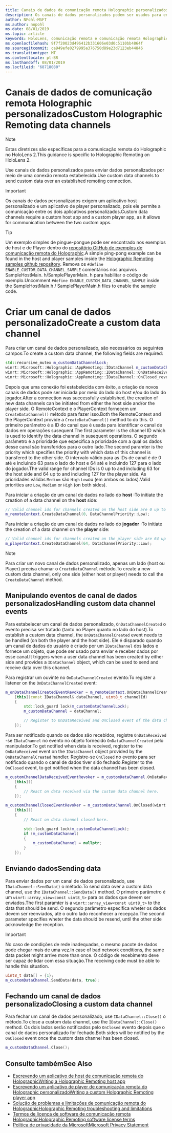 ```yaml
---
title: Canais de dados de comunicação remota Holographic personalizados
description: Os canais de dados personalizados podem ser usados para enviar dados do usuário pela conexão remota Holographic já estabelecida.
author: NPohl-MSFT
ms.author: nopohl
ms.date: 08/01/2019
ms.topic: article
keywords: HoloLens, comunicação remota e comunicação remota Holographic
ms.openlocfilehash: 9f7f20023d496412b331606e03d0c5110bb4864f
ms.sourcegitcommit: ca949efe0279995a376750d89e23d7123eb44846
ms.translationtype: MT
ms.contentlocale: pt-BR
ms.lasthandoff: 08/01/2019
ms.locfileid: "68718080"
---
```

# <a name="custom-holographic-remoting-data-channels"></a><span data-ttu-id="ec64e-104">Canais de dados de comunicação remota Holographic personalizados</span><span class="sxs-lookup"><span data-stu-id="ec64e-104">Custom Holographic Remoting data channels</span></span>

>[!NOTE]
><span data-ttu-id="ec64e-105">Estas diretrizes são específicas para a comunicação remota do Holographic no HoloLens 2.</span><span class="sxs-lookup"><span data-stu-id="ec64e-105">This guidance is specific to Holographic Remoting on HoloLens 2.</span></span>

<span data-ttu-id="ec64e-106">Use canais de dados personalizados para enviar dados personalizados por meio de uma conexão remota estabelecida.</span><span class="sxs-lookup"><span data-stu-id="ec64e-106">Use custom data channels to send custom data over an established remoting connection.</span></span>

>[!IMPORTANT]
><span data-ttu-id="ec64e-107">Os canais de dados personalizados exigem um aplicativo host personalizado e um aplicativo de player personalizado, pois ele permite a comunicação entre os dois aplicativos personalizados.</span><span class="sxs-lookup"><span data-stu-id="ec64e-107">Custom data channels require a custom host app and a custom player app, as it allows for communication between the two custom apps.</span></span>

>[!TIP]
><span data-ttu-id="ec64e-108">Um exemplo simples de pingue-pongue pode ser encontrado nos exemplos de host e de Player dentro do [repositório GitHub de exemplos de comunicação remota do Holographic](https://github.com/microsoft/MixedReality-HolographicRemoting-Samples).</span><span class="sxs-lookup"><span data-stu-id="ec64e-108">A simple ping-pong example can be found in the host and player samples inside the [Holographic Remoting samples github repository](https://github.com/microsoft/MixedReality-HolographicRemoting-Samples).</span></span> <span data-ttu-id="ec64e-109">Remova os ```#define ENABLE_CUSTOM_DATA_CHANNEL_SAMPLE``` comentários nos arquivos SampleHostMain. h/SamplePlayerMain. h para habilitar o código de exemplo.</span><span class="sxs-lookup"><span data-stu-id="ec64e-109">Uncomment ```#define ENABLE_CUSTOM_DATA_CHANNEL_SAMPLE``` inside the SampleHostMain.h / SamplePlayerMain.h files to enable the sample code.</span></span>


# <a name="create-a-custom-data-channel"></a><span data-ttu-id="ec64e-110">Criar um canal de dados personalizado</span><span class="sxs-lookup"><span data-stu-id="ec64e-110">Create a custom data channel</span></span>


<span data-ttu-id="ec64e-111">Para criar um canal de dados personalizado, são necessários os seguintes campos:</span><span class="sxs-lookup"><span data-stu-id="ec64e-111">To create a custom data channel, the following fields are required:</span></span>
```cpp
std::recursive_mutex m_customDataChannelLock;
winrt::Microsoft::Holographic::AppRemoting::IDataChannel m_customDataChannel = nullptr;
winrt::Microsoft::Holographic::AppRemoting::IDataChannel::OnDataReceived_revoker m_customChannelDataReceivedEventRevoker;
winrt::Microsoft::Holographic::AppRemoting::IDataChannel::OnClosed_revoker m_customChannelClosedEventRevoker;
```

<span data-ttu-id="ec64e-112">Depois que uma conexão foi estabelecida com êxito, a criação de novos canais de dados pode ser iniciada por meio do lado do host e/ou do lado do jogador.</span><span class="sxs-lookup"><span data-stu-id="ec64e-112">After a connection was successfully established, the creation of new data channels can be initiated from either the host side and/or the player side.</span></span> <span data-ttu-id="ec64e-113">O RemoteContext e o PlayerContext fornecem um ```CreateDataChannel()``` método para fazer isso.</span><span class="sxs-lookup"><span data-stu-id="ec64e-113">Both the RemoteContext and the PlayerContext provide a ```CreateDataChannel()``` method to do this.</span></span> <span data-ttu-id="ec64e-114">O primeiro parâmetro é a ID do canal que é usada para identificar o canal de dados em operações susequent.</span><span class="sxs-lookup"><span data-stu-id="ec64e-114">The first parameter is the channel ID which is used to identify the data channel in susequent operations.</span></span> <span data-ttu-id="ec64e-115">O segundo parâmetro é a prioridade que especifica a prioridade com a qual os dados desse canal são transferidos para o outro lado.</span><span class="sxs-lookup"><span data-stu-id="ec64e-115">The second paramter is the priority which specifies the priority with which data of this channel is transfered to the other side.</span></span> <span data-ttu-id="ec64e-116">O intervalo válido para as IDs de canal é de 0 até e incluindo 63 para o lado do host e 64 até e incluindo 127 para o lado do jogador.</span><span class="sxs-lookup"><span data-stu-id="ec64e-116">The valid range for channel IDs is 0 up to and including 63 for the host side and 64 up to and including 127 for the player side.</span></span> <span data-ttu-id="ec64e-117">As prioridades válidas ```Medium``` são ```High``` ```Low```ou (em ambos os lados).</span><span class="sxs-lookup"><span data-stu-id="ec64e-117">Valid priorities are ```Low```, ```Medium``` or ```High``` (on both sides).</span></span>

<span data-ttu-id="ec64e-118">Para iniciar a criação de um canal de dados no lado do **host** :</span><span class="sxs-lookup"><span data-stu-id="ec64e-118">To initiate the creation of a data channel on the **host** side:</span></span>
```cpp
// Valid channel ids for channels created on the host side are 0 up to and including 63
m_remoteContext.CreateDataChannel(0, DataChannelPriority::Low);
```

<span data-ttu-id="ec64e-119">Para iniciar a criação de um canal de dados no lado do **jogador** :</span><span class="sxs-lookup"><span data-stu-id="ec64e-119">To initiate the creation of a data channel on the **player** side:</span></span>
```cpp
// Valid channel ids for channels created on the player side are 64 up to and including 127
m_playerContext.CreateDataChannel(64, DataChannelPriority::Low);
```

>[!NOTE]
><span data-ttu-id="ec64e-120">Para criar um novo canal de dados personalizado, apenas um lado (host ou Player) precisa chamar o ```CreateDataChannel``` método.</span><span class="sxs-lookup"><span data-stu-id="ec64e-120">To create a new custom data channel, only one side (either host or player) needs to call the ```CreateDataChannel``` method.</span></span>

## <a name="handling-custom-data-channel-events"></a><span data-ttu-id="ec64e-121">Manipulando eventos de canal de dados personalizados</span><span class="sxs-lookup"><span data-stu-id="ec64e-121">Handling custom data channel events</span></span>

<span data-ttu-id="ec64e-122">Para estabelecer um canal de dados personalizado, ```OnDataChannelCreated``` o evento precisa ser tratado (tanto no Player quanto no lado do host).</span><span class="sxs-lookup"><span data-stu-id="ec64e-122">To establish a custom data channel, the ```OnDataChannelCreated``` event needs to be handled (on both the player and the host side).</span></span> <span data-ttu-id="ec64e-123">Ele é disparado quando um canal de dados do usuário é criado por um ```IDataChannel``` dos lados e fornece um objeto, que pode ser usado para enviar e receber dados por esse canal.</span><span class="sxs-lookup"><span data-stu-id="ec64e-123">It triggers when a user data channel has been created by either side and provides a ```IDataChannel``` object, which can be used to send and receive data over this channel.</span></span>

<span data-ttu-id="ec64e-124">Para registrar um ouvinte no ```OnDataChannelCreated``` evento:</span><span class="sxs-lookup"><span data-stu-id="ec64e-124">To register a listener on the ```OnDataChannelCreated``` event:</span></span>
```cpp
m_onDataChannelCreatedEventRevoker = m_remoteContext.OnDataChannelCreated(winrt::auto_revoke,
    [this](const IDataChannel& dataChannel, uint8_t channelId)
    {
        std::lock_guard lock(m_customDataChannelLock);
        m_customDataChannel = dataChannel;

        // Register to OnDataReceived and OnClosed event of the data channel here, see below...
    });
```

<span data-ttu-id="ec64e-125">Para ser notificado quando os dados são recebidos, registre ```OnDataReceived``` -se ```IDataChannel``` no evento no objeto fornecido ```OnDataChannelCreated``` pelo manipulador.</span><span class="sxs-lookup"><span data-stu-id="ec64e-125">To get notified when data is received, register to the ```OnDataReceived``` event on the ```IDataChannel``` object provided by the ```OnDataChannelCreated``` handler.</span></span> <span data-ttu-id="ec64e-126">Registre-se ```OnClosed``` no evento para ser notificado quando o canal de dados tiver sido fechado.</span><span class="sxs-lookup"><span data-stu-id="ec64e-126">Register to the ```OnClosed``` event, to get notified when the data channel has been closed.</span></span>

```cpp
m_customChannelDataReceivedEventRevoker = m_customDataChannel.OnDataReceived(winrt::auto_revoke, 
    [this]()
    {
        // React on data received via the custom data channel here.
    });

m_customChannelClosedEventRevoker = m_customDataChannel.OnClosed(winrt::auto_revoke,
    [this]()
    {
        // React on data channel closed here.

        std::lock_guard lock(m_customDataChannelLock);
        if (m_customDataChannel)
        {
            m_customDataChannel = nullptr;
        }
    });
```

## <a name="sending-data"></a><span data-ttu-id="ec64e-127">Enviando dados</span><span class="sxs-lookup"><span data-stu-id="ec64e-127">Sending data</span></span>

<span data-ttu-id="ec64e-128">Para enviar dados por um canal de dados personalizado, use ```IDataChannel::SendData()``` o método.</span><span class="sxs-lookup"><span data-stu-id="ec64e-128">To send data over a custom data channel, use the ```IDataChannel::SendData()``` method.</span></span> <span data-ttu-id="ec64e-129">O primeiro parâmetro é um ```winrt::array_view<const uint8_t>``` para os dados que devem ser enviados.</span><span class="sxs-lookup"><span data-stu-id="ec64e-129">The first paramter is a ```winrt::array_view<const uint8_t>``` to the data that should be send.</span></span> <span data-ttu-id="ec64e-130">O segundo parâmetro especifica wheter os dados devem ser reenviados, até o outro lado reconhecer a recepção.</span><span class="sxs-lookup"><span data-stu-id="ec64e-130">The second parameter specifies wheter the data should be resend, until the other side acknowledge the reception.</span></span> 

>[!IMPORTANT]
><span data-ttu-id="ec64e-131">No caso de condições de rede inadequadas, o mesmo pacote de dados pode chegar mais de uma vez.</span><span class="sxs-lookup"><span data-stu-id="ec64e-131">In case of bad network conditions, the same data packet might arrive more than once.</span></span> <span data-ttu-id="ec64e-132">O código de recebimento deve ser capaz de lidar com essa situação.</span><span class="sxs-lookup"><span data-stu-id="ec64e-132">The receiving code must be able to handle this situation.</span></span>

```cpp
uint8_t data[] = {1};
m_customDataChannel.SendData(data, true);
```

## <a name="closing-a-custom-data-channel"></a><span data-ttu-id="ec64e-133">Fechando um canal de dados personalizado</span><span class="sxs-lookup"><span data-stu-id="ec64e-133">Closing a custom data channel</span></span>

<span data-ttu-id="ec64e-134">Para fechar um canal de dados personalizado, use ```IDataChannel::Close()``` o método.</span><span class="sxs-lookup"><span data-stu-id="ec64e-134">To close a custom data channel, use the ```IDataChannel::Close()``` method.</span></span> <span data-ttu-id="ec64e-135">Os dois lados serão notificados pelo ```OnClosed``` evento depois que o canal de dados personalizado for fechado.</span><span class="sxs-lookup"><span data-stu-id="ec64e-135">Both sides will be notified by the ```OnClosed``` event once the custom data channel has been closed.</span></span>

```cpp
m_customDataChannel.Close();
```

## <a name="see-also"></a><span data-ttu-id="ec64e-136">Consulte também</span><span class="sxs-lookup"><span data-stu-id="ec64e-136">See Also</span></span>
* [<span data-ttu-id="ec64e-137">Escrevendo um aplicativo de host de comunicação remota do Holographic</span><span class="sxs-lookup"><span data-stu-id="ec64e-137">Writing a Holographic Remoting host app</span></span>](holographic-remoting-create-host.md)
* [<span data-ttu-id="ec64e-138">Escrevendo um aplicativo de player de comunicação remota do Holographic personalizado</span><span class="sxs-lookup"><span data-stu-id="ec64e-138">Writing a custom Holographic Remoting player app</span></span>](holographic-remoting-create-player.md)
* [<span data-ttu-id="ec64e-139">Solução de problemas e limitações de comunicação remota do Holographic</span><span class="sxs-lookup"><span data-stu-id="ec64e-139">Holographic Remoting troubleshooting and limitations</span></span>](holographic-remoting-troubleshooting.md)
* [<span data-ttu-id="ec64e-140">Termos de licença de software de comunicação remota Holographic</span><span class="sxs-lookup"><span data-stu-id="ec64e-140">Holographic Remoting software license terms</span></span>](https://docs.microsoft.com/en-us/legal/mixed-reality/microsoft-holographic-remoting-software-license-terms)
* [<span data-ttu-id="ec64e-141">Política de privacidade da Microsoft</span><span class="sxs-lookup"><span data-stu-id="ec64e-141">Microsoft Privacy Statement</span></span>](https://go.microsoft.com/fwlink/?LinkId=521839)